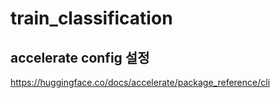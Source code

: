 # train_classification

## accelerate config 설정
https://huggingface.co/docs/accelerate/package_reference/cli